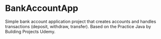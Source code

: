 # BankAccountApp
Simple bank account application project that creates accounts and handles transactions (deposit, withdraw, transfer). 
Based on the Practice Java by Building Projects Udemy.
